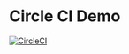 # Circle CI Demo
[![CircleCI](https://circleci.com/gh/kkat0/circleci-demo.svg?style=svg)](https://circleci.com/gh/kkat0/circleci-demo)